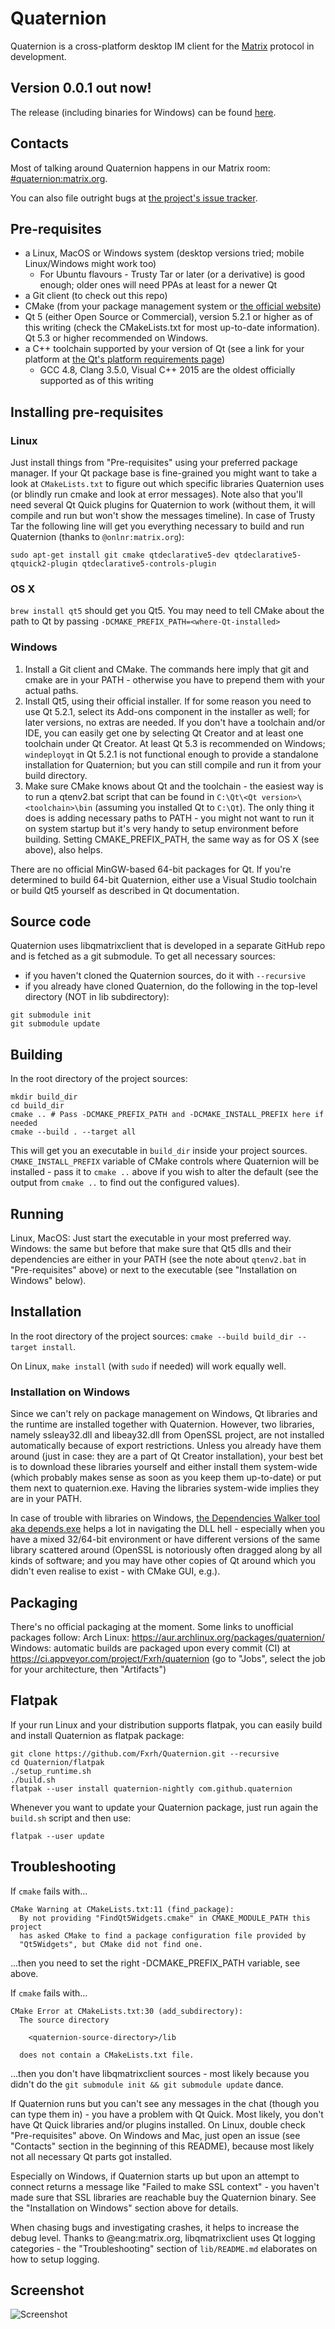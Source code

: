 # Quaternion
Quaternion is a cross-platform desktop IM client for the [Matrix](https://matrix.org) protocol in development.

## Version 0.0.1 out now!
The release (including binaries for Windows) can be found [here](https://github.com/Fxrh/Quaternion/releases/tag/v0.0.1).

## Contacts
Most of talking around Quaternion happens in our Matrix room: [#quaternion:matrix.org](https://matrix.to/#/#quaternion:matrix.org).

You can also file outright bugs at [the project's issue tracker](https://github.com/Fxrh/Quaternion/issues).

## Pre-requisites
- a Linux, MacOS or Windows system (desktop versions tried; mobile Linux/Windows might work too)
  - For Ubuntu flavours - Trusty Tar or later (or a derivative) is good enough; older ones will need PPAs at least for a newer Qt
- a Git client (to check out this repo)
- CMake (from your package management system or [the official website](https://cmake.org/download/))
- Qt 5 (either Open Source or Commercial), version 5.2.1 or higher as of this writing (check the CMakeLists.txt for most up-to-date information). Qt 5.3 or higher recommended on Windows.
- a C++ toolchain supported by your version of Qt (see a link for your platform at [the Qt's platform requirements page](http://doc.qt.io/qt-5/gettingstarted.html#platform-requirements))
  - GCC 4.8, Clang 3.5.0, Visual C++ 2015 are the oldest officially supported as of this writing

## Installing pre-requisites
### Linux
Just install things from "Pre-requisites" using your preferred package manager. If your Qt package base is fine-grained you might want to take a look at `CMakeLists.txt` to figure out which specific libraries Quaternion uses (or blindly run cmake and look at error messages). Note also that you'll need several Qt Quick plugins for Quaternion to work (without them, it will compile and run but won't show the messages timeline). In case of Trusty Tar the following line will get you everything necessary to build and run Quaternion (thanks to `@onlnr:matrix.org`):
```
sudo apt-get install git cmake qtdeclarative5-dev qtdeclarative5-qtquick2-plugin qtdeclarative5-controls-plugin
```

### OS X
`brew install qt5` should get you Qt5. You may need to tell CMake about the path to Qt by passing `-DCMAKE_PREFIX_PATH=<where-Qt-installed>`

### Windows
1. Install a Git client and CMake. The commands here imply that git and cmake are in your PATH - otherwise you have to prepend them with your actual paths.
1. Install Qt5, using their official installer. If for some reason you need to use Qt 5.2.1, select its Add-ons component in the installer as well; for later versions, no extras are needed. If you don't have a toolchain and/or IDE, you can easily get one by selecting Qt Creator and at least one toolchain under Qt Creator. At least Qt 5.3 is recommended on Windows; `windeployqt` in Qt 5.2.1 is not functional enough to provide a standalone installation for Quaternion; but you can still compile and run it from your build directory.
1. Make sure CMake knows about Qt and the toolchain - the easiest way is to run a qtenv2.bat script that can be found in `C:\Qt\<Qt version>\<toolchain>\bin` (assuming you installed Qt to `C:\Qt`). The only thing it does is adding necessary paths to PATH - you might not want to run it on system startup but it's very handy to setup environment before building. Setting CMAKE_PREFIX_PATH, the same way as for OS X (see above), also helps.

There are no official MinGW-based 64-bit packages for Qt. If you're determined to build 64-bit Quaternion, either use a Visual Studio toolchain or build Qt5 yourself as described in Qt documentation.

## Source code
Quaternion uses libqmatrixclient that is developed in a separate GitHub repo and is fetched as a git submodule. To get all necessary sources:
- if you haven't cloned the Quaternion sources, do it with `--recursive`
- if you already have cloned Quaternion, do the following in the top-level directory (NOT in lib subdirectory):
```
git submodule init
git submodule update
```

## Building
In the root directory of the project sources:
```
mkdir build_dir
cd build_dir
cmake .. # Pass -DCMAKE_PREFIX_PATH and -DCMAKE_INSTALL_PREFIX here if needed
cmake --build . --target all
```
This will get you an executable in `build_dir` inside your project sources. `CMAKE_INSTALL_PREFIX` variable of CMake controls where Quaternion will be installed - pass it to `cmake ..` above if you wish to alter the default (see the output from `cmake ..` to find out the configured values).

## Running
Linux, MacOS: Just start the executable in your most preferred way. Windows: the same but before that make sure that Qt5 dlls and their dependencies are either in your PATH (see the note about `qtenv2.bat` in "Pre-requisites" above) or next to the executable (see "Installation on Windows" below).

## Installation
In the root directory of the project sources: `cmake --build build_dir --target install`.

On Linux, `make install` (with `sudo` if needed) will work equally well.

### Installation on Windows
Since we can't rely on package management on Windows, Qt libraries and the runtime are installed together with Quaternion. However, two libraries, namely ssleay32.dll and libeay32.dll from OpenSSL project, are not installed automatically because of export restrictions. Unless you already have them around (just in case: they are a part of Qt Creator installation), your best bet is to download these libraries yourself and either install them system-wide (which probably makes sense as soon as you keep them up-to-date) or put them next to quaternion.exe. Having the libraries system-wide implies they are in your PATH.

In case of trouble with libraries on Windows, [the Dependencies Walker tool aka depends.exe](http://www.dependencywalker.com/) helps a lot in navigating the DLL hell - especially when you have a mixed 32/64-bit environment or have different versions of the same library scattered around (OpenSSL is notoriously often dragged along by all kinds of software; and you may have other copies of Qt around which you didn't even realise to exist - with CMake GUI, e.g.).

## Packaging
There's no official packaging at the moment. Some links to unofficial packages follow:
Arch Linux: https://aur.archlinux.org/packages/quaternion/
Windows: automatic builds are packaged upon every commit (CI) at https://ci.appveyor.com/project/Fxrh/quaternion (go to "Jobs", select the job for your architecture, then "Artifacts")

## Flatpak

If your run Linux and your distribution supports flatpak, you can easily build and install Quaternion as flatpak package:

```
git clone https://github.com/Fxrh/Quaternion.git --recursive
cd Quaternion/flatpak
./setup_runtime.sh
./build.sh
flatpak --user install quaternion-nightly com.github.quaternion
```
Whenever you want to update your Quaternion package, just run again the `build.sh` script and then use:

```
flatpak --user update
```

## Troubleshooting

If `cmake` fails with...
```
CMake Warning at CMakeLists.txt:11 (find_package):
  By not providing "FindQt5Widgets.cmake" in CMAKE_MODULE_PATH this project
  has asked CMake to find a package configuration file provided by
  "Qt5Widgets", but CMake did not find one.
```
...then you need to set the right -DCMAKE_PREFIX_PATH variable, see above.

If `cmake` fails with...
```
CMake Error at CMakeLists.txt:30 (add_subdirectory):
  The source directory

    <quaternion-source-directory>/lib

  does not contain a CMakeLists.txt file.
```
...then you don't have libqmatrixclient sources - most likely because you didn't do the `git submodule init && git submodule update` dance.

If Quaternion runs but you can't see any messages in the chat (though you can type them in) - you have a problem with Qt Quick. Most likely, you don't have Qt Quick libraries and/or plugins installed. On Linux, double check "Pre-requisites" above. On Windows and Mac, just open an issue (see "Contacts" section in the beginning of this README), because most likely not all necessary Qt parts got installed.

Especially on Windows, if Quaternion starts up but upon an attempt to connect returns a message like "Failed to make SSL context" - you haven't made sure that SSL libraries are reachable buy the Quaternion binary. See the "Installation on Windows" section above for details.

When chasing bugs and investigating crashes, it helps to increase the debug level. Thanks to @eang:matrix.org, libqmatrixclient uses Qt logging categories - the "Troubleshooting" section of `lib/README.md` elaborates on how to setup logging.

## Screenshot
![Screenshot](quaternion.png)
